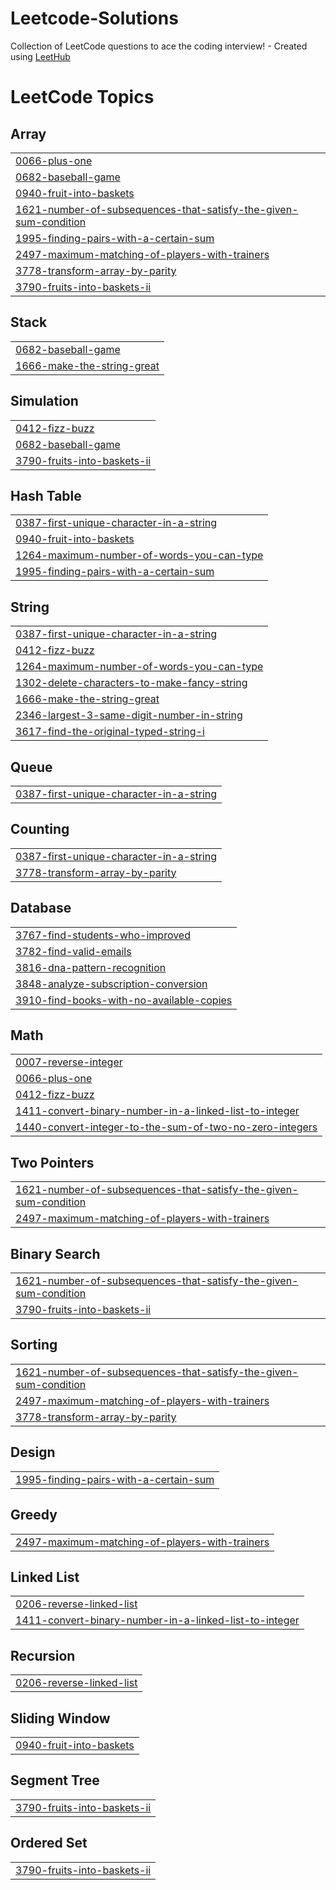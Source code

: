 # Leetcode-Solutions
Collection of LeetCode questions to ace the coding interview! - Created using [LeetHub](https://github.com/QasimWani/LeetHub)

<!---LeetCode Topics Start-->
# LeetCode Topics
## Array
|  |
| ------- |
| [0066-plus-one](https://github.com/Ahmed-Ssalem/Leetcode-Solutions/tree/master/0066-plus-one) |
| [0682-baseball-game](https://github.com/Ahmed-Ssalem/Leetcode-Solutions/tree/master/0682-baseball-game) |
| [0940-fruit-into-baskets](https://github.com/Ahmed-Ssalem/Leetcode-Solutions/tree/master/0940-fruit-into-baskets) |
| [1621-number-of-subsequences-that-satisfy-the-given-sum-condition](https://github.com/Ahmed-Ssalem/Leetcode-Solutions/tree/master/1621-number-of-subsequences-that-satisfy-the-given-sum-condition) |
| [1995-finding-pairs-with-a-certain-sum](https://github.com/Ahmed-Ssalem/Leetcode-Solutions/tree/master/1995-finding-pairs-with-a-certain-sum) |
| [2497-maximum-matching-of-players-with-trainers](https://github.com/Ahmed-Ssalem/Leetcode-Solutions/tree/master/2497-maximum-matching-of-players-with-trainers) |
| [3778-transform-array-by-parity](https://github.com/Ahmed-Ssalem/Leetcode-Solutions/tree/master/3778-transform-array-by-parity) |
| [3790-fruits-into-baskets-ii](https://github.com/Ahmed-Ssalem/Leetcode-Solutions/tree/master/3790-fruits-into-baskets-ii) |
## Stack
|  |
| ------- |
| [0682-baseball-game](https://github.com/Ahmed-Ssalem/Leetcode-Solutions/tree/master/0682-baseball-game) |
| [1666-make-the-string-great](https://github.com/Ahmed-Ssalem/Leetcode-Solutions/tree/master/1666-make-the-string-great) |
## Simulation
|  |
| ------- |
| [0412-fizz-buzz](https://github.com/Ahmed-Ssalem/Leetcode-Solutions/tree/master/0412-fizz-buzz) |
| [0682-baseball-game](https://github.com/Ahmed-Ssalem/Leetcode-Solutions/tree/master/0682-baseball-game) |
| [3790-fruits-into-baskets-ii](https://github.com/Ahmed-Ssalem/Leetcode-Solutions/tree/master/3790-fruits-into-baskets-ii) |
## Hash Table
|  |
| ------- |
| [0387-first-unique-character-in-a-string](https://github.com/Ahmed-Ssalem/Leetcode-Solutions/tree/master/0387-first-unique-character-in-a-string) |
| [0940-fruit-into-baskets](https://github.com/Ahmed-Ssalem/Leetcode-Solutions/tree/master/0940-fruit-into-baskets) |
| [1264-maximum-number-of-words-you-can-type](https://github.com/Ahmed-Ssalem/Leetcode-Solutions/tree/master/1264-maximum-number-of-words-you-can-type) |
| [1995-finding-pairs-with-a-certain-sum](https://github.com/Ahmed-Ssalem/Leetcode-Solutions/tree/master/1995-finding-pairs-with-a-certain-sum) |
## String
|  |
| ------- |
| [0387-first-unique-character-in-a-string](https://github.com/Ahmed-Ssalem/Leetcode-Solutions/tree/master/0387-first-unique-character-in-a-string) |
| [0412-fizz-buzz](https://github.com/Ahmed-Ssalem/Leetcode-Solutions/tree/master/0412-fizz-buzz) |
| [1264-maximum-number-of-words-you-can-type](https://github.com/Ahmed-Ssalem/Leetcode-Solutions/tree/master/1264-maximum-number-of-words-you-can-type) |
| [1302-delete-characters-to-make-fancy-string](https://github.com/Ahmed-Ssalem/Leetcode-Solutions/tree/master/1302-delete-characters-to-make-fancy-string) |
| [1666-make-the-string-great](https://github.com/Ahmed-Ssalem/Leetcode-Solutions/tree/master/1666-make-the-string-great) |
| [2346-largest-3-same-digit-number-in-string](https://github.com/Ahmed-Ssalem/Leetcode-Solutions/tree/master/2346-largest-3-same-digit-number-in-string) |
| [3617-find-the-original-typed-string-i](https://github.com/Ahmed-Ssalem/Leetcode-Solutions/tree/master/3617-find-the-original-typed-string-i) |
## Queue
|  |
| ------- |
| [0387-first-unique-character-in-a-string](https://github.com/Ahmed-Ssalem/Leetcode-Solutions/tree/master/0387-first-unique-character-in-a-string) |
## Counting
|  |
| ------- |
| [0387-first-unique-character-in-a-string](https://github.com/Ahmed-Ssalem/Leetcode-Solutions/tree/master/0387-first-unique-character-in-a-string) |
| [3778-transform-array-by-parity](https://github.com/Ahmed-Ssalem/Leetcode-Solutions/tree/master/3778-transform-array-by-parity) |
## Database
|  |
| ------- |
| [3767-find-students-who-improved](https://github.com/Ahmed-Ssalem/Leetcode-Solutions/tree/master/3767-find-students-who-improved) |
| [3782-find-valid-emails](https://github.com/Ahmed-Ssalem/Leetcode-Solutions/tree/master/3782-find-valid-emails) |
| [3816-dna-pattern-recognition](https://github.com/Ahmed-Ssalem/Leetcode-Solutions/tree/master/3816-dna-pattern-recognition) |
| [3848-analyze-subscription-conversion](https://github.com/Ahmed-Ssalem/Leetcode-Solutions/tree/master/3848-analyze-subscription-conversion) |
| [3910-find-books-with-no-available-copies](https://github.com/Ahmed-Ssalem/Leetcode-Solutions/tree/master/3910-find-books-with-no-available-copies) |
## Math
|  |
| ------- |
| [0007-reverse-integer](https://github.com/Ahmed-Ssalem/Leetcode-Solutions/tree/master/0007-reverse-integer) |
| [0066-plus-one](https://github.com/Ahmed-Ssalem/Leetcode-Solutions/tree/master/0066-plus-one) |
| [0412-fizz-buzz](https://github.com/Ahmed-Ssalem/Leetcode-Solutions/tree/master/0412-fizz-buzz) |
| [1411-convert-binary-number-in-a-linked-list-to-integer](https://github.com/Ahmed-Ssalem/Leetcode-Solutions/tree/master/1411-convert-binary-number-in-a-linked-list-to-integer) |
| [1440-convert-integer-to-the-sum-of-two-no-zero-integers](https://github.com/Ahmed-Ssalem/Leetcode-Solutions/tree/master/1440-convert-integer-to-the-sum-of-two-no-zero-integers) |
## Two Pointers
|  |
| ------- |
| [1621-number-of-subsequences-that-satisfy-the-given-sum-condition](https://github.com/Ahmed-Ssalem/Leetcode-Solutions/tree/master/1621-number-of-subsequences-that-satisfy-the-given-sum-condition) |
| [2497-maximum-matching-of-players-with-trainers](https://github.com/Ahmed-Ssalem/Leetcode-Solutions/tree/master/2497-maximum-matching-of-players-with-trainers) |
## Binary Search
|  |
| ------- |
| [1621-number-of-subsequences-that-satisfy-the-given-sum-condition](https://github.com/Ahmed-Ssalem/Leetcode-Solutions/tree/master/1621-number-of-subsequences-that-satisfy-the-given-sum-condition) |
| [3790-fruits-into-baskets-ii](https://github.com/Ahmed-Ssalem/Leetcode-Solutions/tree/master/3790-fruits-into-baskets-ii) |
## Sorting
|  |
| ------- |
| [1621-number-of-subsequences-that-satisfy-the-given-sum-condition](https://github.com/Ahmed-Ssalem/Leetcode-Solutions/tree/master/1621-number-of-subsequences-that-satisfy-the-given-sum-condition) |
| [2497-maximum-matching-of-players-with-trainers](https://github.com/Ahmed-Ssalem/Leetcode-Solutions/tree/master/2497-maximum-matching-of-players-with-trainers) |
| [3778-transform-array-by-parity](https://github.com/Ahmed-Ssalem/Leetcode-Solutions/tree/master/3778-transform-array-by-parity) |
## Design
|  |
| ------- |
| [1995-finding-pairs-with-a-certain-sum](https://github.com/Ahmed-Ssalem/Leetcode-Solutions/tree/master/1995-finding-pairs-with-a-certain-sum) |
## Greedy
|  |
| ------- |
| [2497-maximum-matching-of-players-with-trainers](https://github.com/Ahmed-Ssalem/Leetcode-Solutions/tree/master/2497-maximum-matching-of-players-with-trainers) |
## Linked List
|  |
| ------- |
| [0206-reverse-linked-list](https://github.com/Ahmed-Ssalem/Leetcode-Solutions/tree/master/0206-reverse-linked-list) |
| [1411-convert-binary-number-in-a-linked-list-to-integer](https://github.com/Ahmed-Ssalem/Leetcode-Solutions/tree/master/1411-convert-binary-number-in-a-linked-list-to-integer) |
## Recursion
|  |
| ------- |
| [0206-reverse-linked-list](https://github.com/Ahmed-Ssalem/Leetcode-Solutions/tree/master/0206-reverse-linked-list) |
## Sliding Window
|  |
| ------- |
| [0940-fruit-into-baskets](https://github.com/Ahmed-Ssalem/Leetcode-Solutions/tree/master/0940-fruit-into-baskets) |
## Segment Tree
|  |
| ------- |
| [3790-fruits-into-baskets-ii](https://github.com/Ahmed-Ssalem/Leetcode-Solutions/tree/master/3790-fruits-into-baskets-ii) |
## Ordered Set
|  |
| ------- |
| [3790-fruits-into-baskets-ii](https://github.com/Ahmed-Ssalem/Leetcode-Solutions/tree/master/3790-fruits-into-baskets-ii) |
<!---LeetCode Topics End-->